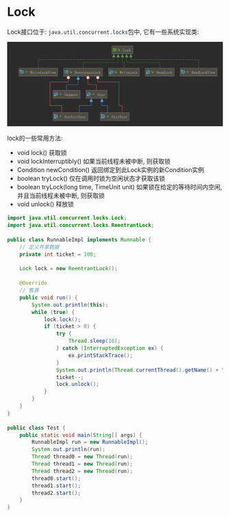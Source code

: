 # Lock

Lock接口位于: `java.util.concurrent.locks`包中, 它有一些系统实现类:  

![](images/1.png)

lock的一些常用方法:  

- void lock() 获取锁
- void lockInterruptibly() 如果当前线程未被中断, 则获取锁
- Condition newCondition() 返回绑定到此Lock实例的新Condition实例 
- boolean tryLock() 仅在调用时锁为空闲状态才获取该锁
- boolean tryLock(long time, TimeUnit unit) 如果锁在给定的等待时间内空闲, 并且当前线程未被中断, 则获取锁
- void unlock() 释放锁 

```java
import java.util.concurrent.locks.Lock;
import java.util.concurrent.locks.ReentrantLock;

public class RunnableImpl implements Runnable {
    // 定义共享数据
    private int ticket = 100;

    Lock lock = new ReentrantLock();

    @Override
    // 售票
    public void run() {
        System.out.println(this);
        while (true) {
            lock.lock();
            if (ticket > 0) {
                try {
                    Thread.sleep(10);
                } catch (InterruptedException ex) {
                    ex.printStackTrace();
                }
                System.out.println(Thread.currentThread().getName() + " --> 出售票 " + ticket);
                ticket--;
                lock.unlock();
            }
        }
    }
}

public class Test {
    public static void main(String[] args) {
        RunnableImpl run = new RunnableImpl();
        System.out.println(run);
        Thread thread0 = new Thread(run);
        Thread thread1 = new Thread(run);
        Thread thread2 = new Thread(run);
        thread0.start();
        thread1.start();
        thread2.start();
    }
}
```


